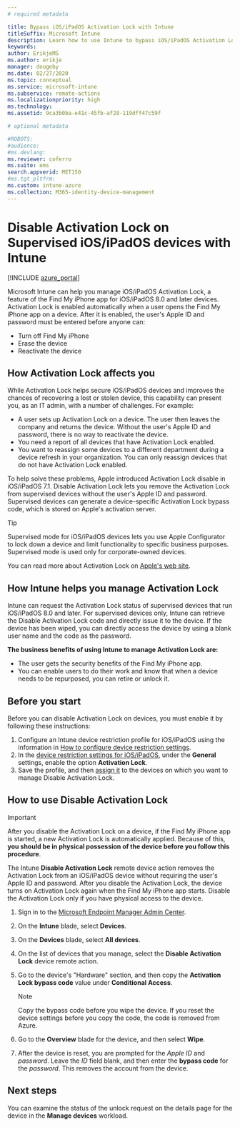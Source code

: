```yaml
---
# required metadata

title: Bypass iOS/iPadOS Activation Lock with Intune
titleSuffix: Microsoft Intune
description: Learn how to use Intune to bypass iOS/iPadOS Activation Lock to access locked devices.
keywords:
author: ErikjeMS
ms.author: erikje
manager: dougeby
ms.date: 02/27/2020
ms.topic: conceptual
ms.service: microsoft-intune
ms.subservice: remote-actions
ms.localizationpriority: high
ms.technology:
ms.assetid: 9ca3b0ba-e41c-45fb-af28-119dff47c59f

# optional metadata

#ROBOTS:
#audience:
#ms.devlang:
ms.reviewer: coferro
ms.suite: ems
search.appverid: MET150
#ms.tgt_pltfrm:
ms.custom: intune-azure
ms.collection: M365-identity-device-management
---
```


# Disable Activation Lock on Supervised iOS/iPadOS devices with Intune


[!INCLUDE [azure_portal](../includes/azure_portal.md)]

Microsoft Intune can help you manage iOS/iPadOS Activation Lock, a feature of the Find My iPhone app for iOS/iPadOS 8.0 and later devices. Activation Lock is enabled automatically when a user opens the Find My iPhone app on a device. After it is enabled, the user's Apple ID and password must be entered before anyone can:

- Turn off Find My iPhone
- Erase the device
- Reactivate the device

## How Activation Lock affects you

While Activation Lock helps secure iOS/iPadOS devices and improves the chances of recovering a lost or stolen device, this capability can present you, as an IT admin, with a number of challenges. For example:

- A user sets up Activation Lock on a device. The user then leaves the company and returns the device. Without the user's Apple ID and password, there is no way to reactivate the device.
- You need a report of all devices that have Activation Lock enabled.
- You want to reassign some devices to a different department during a device refresh in your organization. You can only reassign devices that do not have Activation Lock enabled.

To help solve these problems, Apple introduced Activation Lock disable in iOS/iPadOS 7.1. Disable Activation Lock lets you remove the Activation Lock from supervised devices without the user's Apple ID and password. Supervised devices can generate a device-specific Activation Lock bypass code, which is stored on Apple's activation server.

>[!TIP]
>Supervised mode for iOS/iPadOS devices lets you use Apple Configurator to lock down a device and limit functionality to specific business purposes. Supervised mode is used only for corporate-owned devices.

You can read more about Activation Lock on [Apple's web site](https://support.apple.com/HT201365).

## How Intune helps you manage Activation Lock
Intune can request the Activation Lock status of supervised devices that run iOS/iPadOS 8.0 and later. For supervised devices only, Intune can retrieve the Disable Activation Lock code and directly issue it to the device. If the device has been wiped, you can directly access the device by using a blank user name and the code as the password.

**The business benefits of using Intune to manage Activation Lock are:**

- The user gets the security benefits of the Find My iPhone app.
- You can enable users to do their work and know that when a device needs to be repurposed, you can retire or unlock it.

## Before you start
Before you can disable Activation Lock on devices, you must enable it by following these instructions:

1. Configure an Intune device restriction profile for iOS/iPadOS using the information in [How to configure device restriction settings](../configuration/device-restrictions-configure.md).
2. In the [device restriction settings for iOS/iPadOS](../configuration/device-restrictions-ios.md), under the **General** settings, enable the option **Activation Lock**.
3. Save the profile, and then [assign it](../configuration/device-profile-assign.md) to the devices on which you want to manage Disable Activation Lock.


## How to use Disable Activation Lock

>[!IMPORTANT]
>After you disable the Activation Lock on a device, if the Find My iPhone app is started, a new Activation Lock is automatically applied. Because of this, **you should be in physical possession of the device before you follow this procedure**.

The Intune **Disable Activation Lock** remote device action removes the Activation Lock from an iOS/iPadOS device without requiring the user's Apple ID and password. After you disable the Activation Lock, the device turns on Activation Lock again when the Find My iPhone app starts. Disable the Activation Lock only if you have physical access to the device.

1. Sign in to the [Microsoft Endpoint Manager Admin Center](https://go.microsoft.com/fwlink/?linkid=2109431).
3. On the **Intune** blade, select **Devices**.
4. On the **Devices** blade, select **All devices**.
5. On the list of devices that you manage, select the **Disable Activation Lock** device remote action.
6. Go to the device's "Hardware" section, and then copy the **Activation Lock bypass code** value under **Conditional Access**.

    >[!NOTE]
    >Copy the bypass code before you wipe the device. If you reset the device settings before you copy the code, the code is removed from Azure.

7. Go to the **Overview** blade for the device, and then select **Wipe**.
8. After the device is reset, you are prompted for the *Apple ID* and *password*. Leave the *ID* field blank, and then enter the **bypass code** for the *password*. This removes the account from the device. 


## Next steps

You can examine the status of the unlock request on the details page for the device in the **Manage devices** workload.
